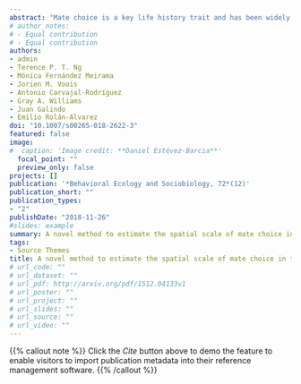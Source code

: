 ```yaml
---
abstract: "Mate choice is a key life history trait and has been widely examined across animal taxa, yet the spatial scale at which animals exercise this choice has rarely been examined. Here we propose a novel method to estimate the spatial scale of mate choice in situ based on a recently developed experimental approach to evaluate, in an unbiased fashion, assortative mating in the wild as a proxy to mate choice. Using mating pairs and the surrounding individuals which were not mating at a particular scale (distance from the mating pair), we correct assortative mating for the known scale-of-choice effect bias due to microgeographical heterogeneity. Appling a linear regression of assortative mating for different scales of correction allows the identification of changes in the scale of choice. In both species, the maximum mate choice │0.35│ occurs at the mating pair position and decreases about 0.35% per cm, which was likely due to the fact that gastropods are slow-moving organisms with limited visual ability, and their mate-searching strategy relies heavily on chemical cues which function over a short distance. The proposed new method can be used to compare species with both positive and negative assortative mating and with mate choice on different traits (e.g. size or colour). As such, we believe that this novel method can be applied to assess the scale of mate choice in other organisms due to the prevalence of assortative mating in the animal kingdom."
# author_notes:
# - Equal contribution
# - Equal contribution
authors:
- admin
- Terence P. T. Ng
- Mónica Fernández Meirama
- Jorien M. Voois
- Antonio Carvajal-Rodríguez
- Gray A. Williams
- Juan Galindo
- Emilio Rolán-Alvarez
doi: "10.1007/s00265-018-2622-3"
featured: false
image:
#  caption: 'Image credit: **Daniel Estévez-Barcia**'
  focal_point: ""
  preview_only: false
projects: []
publication: '*Behavioral Ecology and Sociobiology, 72*(12)'
publication_short: ""
publication_types:
- "2"
publishDate: "2018-11-26"
#slides: example
summary: A novel method to estimate the spatial scale of mate choice in the wild
tags:
- Source Themes
title: A novel method to estimate the spatial scale of mate choice in the wild
# url_code: ""
# url_dataset: ""
# url_pdf: http://arxiv.org/pdf/1512.04133v1
# url_poster: ""
# url_project: ""
# url_slides: ""
# url_source: ""
# url_video: ""
---
```


{{% callout note %}}
Click the *Cite* button above to demo the feature to enable visitors to import publication metadata into their reference management software.
{{% /callout %}}

